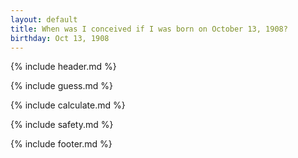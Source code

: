```yaml
---
layout: default
title: When was I conceived if I was born on October 13, 1908?
birthday: Oct 13, 1908
---
```


{% include header.md %}

{% include guess.md %}

{% include calculate.md %}

{% include safety.md %}

{% include footer.md %}



